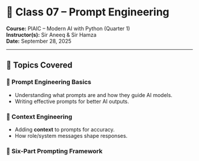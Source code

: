 # 🌟 Class 07 – Prompt Engineering  

**Course:** PIAIC – Modern AI with Python (Quarter 1)  
**Instructor(s):** Sir Aneeq & Sir Hamza  
**Date:** September 28, 2025  

---

## 🎯 Topics Covered  

### 🔹 Prompt Engineering Basics
- Understanding what prompts are and how they guide AI models.
- Writing effective prompts for better AI outputs.

### 🔹 Context Engineering
- Adding **context** to prompts for accuracy.
- How role/system messages shape responses.  

### 🔹 Six-Part Prompting Framework  
